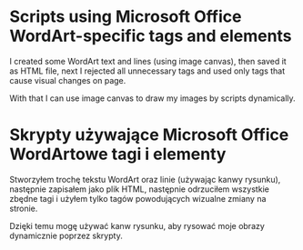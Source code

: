 ﻿# Scripts using Microsoft Office WordArt-specific tags and elements

I created some WordArt text and lines (using image canvas), then saved it as HTML file, next I rejected all unnecessary tags and used only tags that cause visual changes on page.

With that I can use image canvas to draw my images by scripts dynamically.

# Skrypty używające Microsoft Office WordArtowe tagi i elementy

Stworzyłem trochę tekstu WordArt oraz linie (używając kanwy rysunku), następnie zapisałem jako plik HTML, następnie odrzuciłem wszystkie zbędne tagi i użyłem tylko tagów powodujących wizualne zmiany na stronie.

Dzięki temu mogę używać kanw rysunku, aby rysować moje obrazy dynamicznie poprzez skrypty.